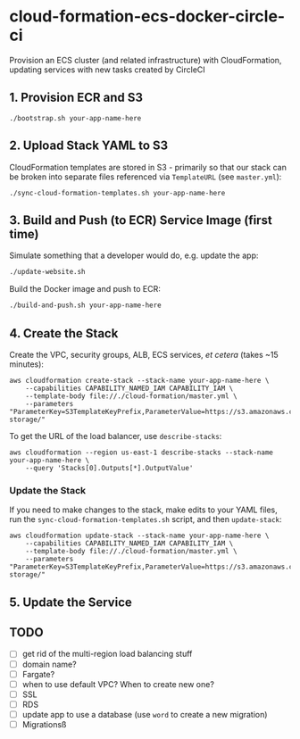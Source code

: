 # cloud-formation-ecs-docker-circle-ci

Provision an ECS cluster (and related infrastructure) with CloudFormation, 
updating services with new tasks created by CircleCI

## 1. Provision ECR and S3

```
./bootstrap.sh your-app-name-here
```

## 2. Upload Stack YAML to S3

CloudFormation templates are stored in S3 - primarily so that our stack can be 
broken into separate files referenced via `TemplateURL` (see `master.yml`):

```
./sync-cloud-formation-templates.sh your-app-name-here
```

## 3. Build and Push (to ECR) Service Image (first time)

Simulate something that a developer would do, e.g. update the app:

```sh
./update-website.sh
```

Build the Docker image and push to ECR:

```sh
./build-and-push.sh your-app-name-here
```

## 4. Create the Stack

Create the VPC, security groups, ALB, ECS services, _et cetera_ (takes ~15 
minutes):

```
aws cloudformation create-stack --stack-name your-app-name-here \
    --capabilities CAPABILITY_NAMED_IAM CAPABILITY_IAM \
    --template-body file://./cloud-formation/master.yml \
    --parameters "ParameterKey=S3TemplateKeyPrefix,ParameterValue=https://s3.amazonaws.com/$ENV_NAME/template-storage/"
```

To get the URL of the load balancer, use `describe-stacks`:

```
aws cloudformation --region us-east-1 describe-stacks --stack-name your-app-name-here \
    --query 'Stacks[0].Outputs[*].OutputValue'
```

### Update the Stack

If you need to make changes to the stack, make edits to your YAML files, run 
the `sync-cloud-formation-templates.sh` script, and then `update-stack`:

```
aws cloudformation update-stack --stack-name your-app-name-here \
    --capabilities CAPABILITY_NAMED_IAM CAPABILITY_IAM \
    --template-body file://./cloud-formation/master.yml \
    --parameters "ParameterKey=S3TemplateKeyPrefix,ParameterValue=https://s3.amazonaws.com/$ENV_NAME/template-storage/"
```

## 5. Update the Service

## TODO

- [ ] get rid of the multi-region load balancing stuff
- [ ] domain name?
- [ ] Fargate?
- [ ] when to use default VPC? When to create new one?
- [ ] SSL
- [ ] RDS
- [ ] update app to use a database (use `word` to create a new migration)
- [ ] Migrationsß
